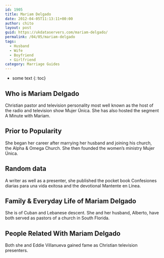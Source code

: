 ```yaml
---
id: 1905
title: Mariam Delgado
date: 2012-04-05T11:13:11+00:00
author: chito
layout: post
guid: https://ukdataservers.com/mariam-delgado/
permalink: /04/05/mariam-delgado
tags:
  - Husband
  - Wife
  - Boyfriend
  - Girlfriend
category: Marriage Guides
---
```


* some text
{: toc}
          
          
## Who is  Mariam Delgado
                  
                  
                  
Christian pastor and television personality most well known as the host of the radio and television show Mujer Única. She has also hosted the segment A Minute with Mariam. 
                  
                
                
                
## Prior to Popularity 
                  
                  
                  
She began her career after marrying her husband and joining his church, the Alpha & Omega Church. She then founded the women&#8217;s ministry Mujer Única. 
                  
                
                
                
## Random data 
                  
                  
                  
A writer as well as a presenter, she published the pocket book Confesiones diarias para una vida exitosa and the devotional Mantente en Línea. 
                  
                
                
                
## Family & Everyday Life of Mariam Delgado
                  
                  
                  
She is of Cuban and Lebanese descent. She and her husband, Alberto, have both served as pastors of a church in South Florida. 
                  
                
                
                
## People Related With  Mariam Delgado
                  
                  
                  
Both she and Eddie Villanueva gained fame as Christian television presenters. 
                  
                
              
            
          
          
          
    
    
  
